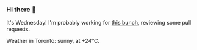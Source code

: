 ### Hi there :wave:

It's Wednesday! I'm probably working for [this bunch](https://github.com/kohofinancial), reviewing some pull requests.

Weather in Toronto: sunny, at +24°C.
